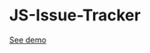 # JS-Issue-Tracker

<a href="https://rozantsew.github.io/JS-Issue-Tracker/src/index.html">
    See demo
</a>
